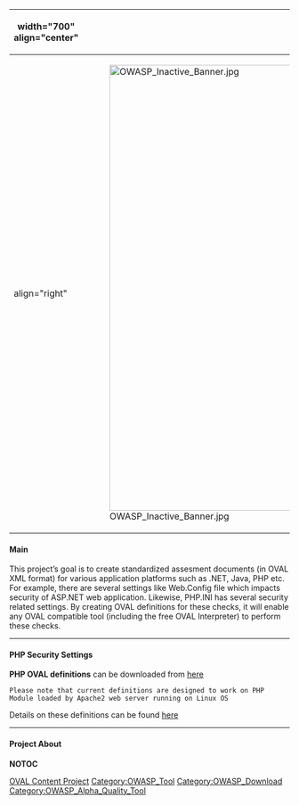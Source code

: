 <table>
<thead>
<tr class="header">
<th><p>width="700" align="center"</p></th>
<th><p><br />
</p></th>
<th><p>width="500" align="center"</p></th>
<th><p><br />
</p></th>
</tr>
</thead>
<tbody>
<tr class="odd">
<td><p>align="right"</p></td>
<td><figure>
<img src="OWASP_Inactive_Banner.jpg" title="OWASP_Inactive_Banner.jpg" alt="OWASP_Inactive_Banner.jpg" width="800" /><figcaption>OWASP_Inactive_Banner.jpg</figcaption>
</figure></td>
<td><p>align="right"</p></td>
<td></td>
</tr>
</tbody>
</table>

#### Main

This project’s goal is to create standardized assesment documents (in
OVAL XML format) for various application platforms such as .NET, Java,
PHP etc. For example, there are several settings like Web.Config file
which impacts security of ASP.NET web application. Likewise, PHP.INI has
several security related settings. By creating OVAL definitions for
these checks, it will enable any OVAL compatible tool (including the
free OVAL Interpreter) to perform these checks.



-----



#### PHP Security Settings

**PHP OVAL definitions** can be downloaded from
[here](http://owasp-oval.googlecode.com/files/php.xml)

    Please note that current definitions are designed to work on PHP Module loaded by Apache2 web server running on Linux OS

Details on these definitions can be found
[here](https://docs.google.com/spreadsheet/pub?hl=en_US&key=0AhyObjO7VTMDdHlxbHFrN2VUdHp1NWZUQ0sxNGZOb1E&hl=en_US&gid=0)



-----



#### Project About


__NOTOC__ <headertabs />

[OVAL Content Project](Category:OWASP_Project "wikilink")
[Category:OWASP_Tool](Category:OWASP_Tool "wikilink")
[Category:OWASP_Download](Category:OWASP_Download "wikilink")
[Category:OWASP_Alpha_Quality_Tool](Category:OWASP_Alpha_Quality_Tool "wikilink")